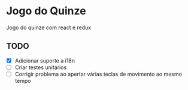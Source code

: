 # Jogo do Quinze

Jogo do quinze com react e redux

## TODO

- [x] Adicionar suporte a i18n
- [ ] Criar testes unitários
- [ ] Corrigir problema ao apertar várias teclas de movimento ao mesmo tempo
